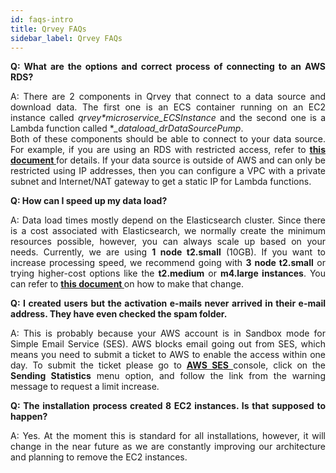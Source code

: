 ```yaml
---
id: faqs-intro
title: Qrvey FAQs
sidebar_label: Qrvey FAQs
---
```


<div style="text-align: justify">


**Q: What are the options and correct process of connecting to an AWS RDS?**

A: There are 2 components in Qrvey that connect to a data source and download data. The first one is an ECS container running on an EC2 instance called *qrvey*_*_*microservice_ECSInstance* and the second one is a Lambda function called **_dataload_drDataSourcePump*.   
Both of these components should be able to connect to your data source. For example, if you are using an RDS with restricted access, refer to <a href="//"> <strong>this document </strong></a> for details. If your data source is outside of AWS and can only be restricted using IP addresses, then you can configure a VPC with a private subnet and Internet/NAT gateway to get a static IP for Lambda functions.

**Q: How can I speed up my data load?**

A: Data load times mostly depend on the Elasticsearch cluster. Since there is a cost associated with Elasticsearch, we normally create the minimum resources possible, however, you can always scale up based on your needs. Currently, we are using **1 node t2.small** (10GB). If you want to increase processing speed, we recommend going with **3 node t2.small** or trying higher-cost options like the **t2.medium** or **m4.large instances**. You can refer to <a href="/docs/setup-deployments/manage-aws-elasticsearch/"> <strong>this document </strong></a>  on how to make that change. 

**Q: I created users but the activation e-mails never arrived in their e-mail address. They have even checked the spam folder.**

A: This is probably because your AWS account is in Sandbox mode for Simple Email Service (SES). AWS blocks email going out from SES, which means you need to submit a ticket to AWS to enable the access within one day. To submit the ticket please go to
<a href="https://console.aws.amazon.com/ses/home?region=us-east-1#"> <strong>AWS SES </strong></a> console, click on the **Sending Statistics** menu option, and follow the link from the warning message to request a limit increase. 

**Q: The installation process created 8 EC2 instances. Is that supposed to happen?**

A: Yes. At the moment this is standard for all installations, however, it will change in the near future as we are constantly improving our architecture and planning to remove the EC2 instances. 




